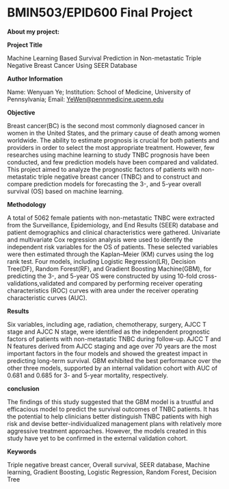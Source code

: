 # BMIN503/EPID600 Final Project
**About my project:**

**Project Title**

Machine Learning Based Survival Prediction in Non-metastatic Triple Negative Breast Cancer Using SEER Database

**Author Information**

Name: Wenyuan Ye; 
Institution: School of Medicine, University of Pennsylvania; 
Email: YeWen@pennmedicine.upenn.edu

**Objective**

Breast cancer(BC) is the second most commonly diagnosed cancer in women in the United States, and the primary cause of death among women worldwide. The ability to estimate prognosis is crucial for both patients and providers in order to select the most appropriate treatment. However, few researches using machine learning to study TNBC prognosis have been conducted, and few prediction models have been compared and validated. This project aimed to analyze the prognostic factors of patients with non-metastatic triple negative breast cancer (TNBC) and to construct and compare prediction models for forecasting the 3-, and 5-year overall survival (OS) based on machine learning.

**Methodology**

A total of 5062 female patients with non-metastatic TNBC were extracted from the Surveillance, Epidemiology, and End Results (SEER) database and patient demographics and clinical characteristics were gathered. Univariate and multivariate Cox regression analysis were used to identify the independent risk variables for the OS of patients. These selected variables were then estimated through the Kaplan–Meier (KM) curves using the log rank test. Four models, including Logistic Regression(LR), Decision Tree(DF), Random Forest(RF), and Gradient Boosting Machine(GBM), for predicting the 3-, and 5-year OS were constructed by using 10-fold cross-validations,validated and compared by performing receiver operating characteristics (ROC) curves with area under the receiver operating characteristic curves (AUC).

**Results**

Six variables, including age, radiation, chemotherapy, surgery, AJCC T stage and AJCC N stage, were identified as the independent prognostic factors of patients with non-metastatic TNBC during follow-up. AJCC T and N features derived from AJCC staging and age over 70 years are the most important factors in the four models and showed the greatest impact in predicting long-term survival. GBM exhibited the best performance over the other three models, supported by an internal validation cohort with AUC of 0.681 and 0.685 for 3- and 5-year mortality, respectively.

**conclusion**

The findings of this study suggested that the GBM model is a trustful and efficacious model to predict the survival outcomes of TNBC patients. It has the potential to help clinicians better distinguish TNBC patients with high risk and devise better-individualized management plans with relatively more aggressive treatment approaches. However, the models created in this study have yet to be confirmed in the external validation cohort.

**Keywords**

Triple negative breast cancer, Overall survival, SEER database, Machine learning, Gradient Boosting, Logistic Regression, Random Forest, Decision Tree
 


<!-- Links -->
[forking]: https://guides.github.com/activities/forking/

